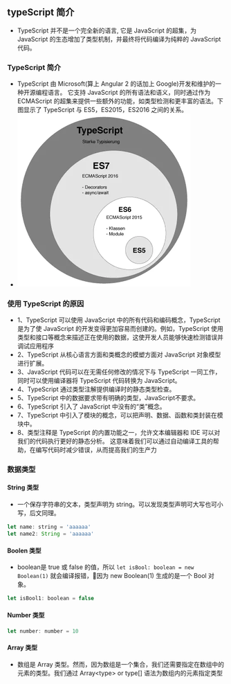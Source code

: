 ## typeScript 简介
+ TypeScript 并不是一个完全新的语言, 它是 JavaScript 的超集，为 JavaScript 的生态增加了类型机制，并最终将代码编译为纯粹的 JavaScript 代码。

### TypeScript 简介
+ TypeScript 由 Microsoft(算上 Angular 2 的话加上 Google)开发和维护的一种开源编程语言。 它支持 JavaScript 的所有语法和语义，同时通过作为 ECMAScript 的超集来提供一些额外的功能，如类型检测和更丰富的语法。下图显示了 TypeScript 与 ES5，ES2015，ES2016 之间的关系。
+ ![](./image/ts与ecma的关系.png)

### 使用 TypeScript 的原因
+ 1、TypeScript 可以使用 JavaScript 中的所有代码和编码概念，TypeScript 是为了使 JavaScript 的开发变得更加容易而创建的。例如，TypeScript 使用类型和接口等概念来描述正在使用的数据，这使开发人员能够快速检测错误并调试应用程序
+ 2、TypeScript 从核心语言方面和类概念的模塑方面对 JavaScript 对象模型进行扩展。
+ 3、JavaScript 代码可以在无需任何修改的情况下与 TypeScript 一同工作，同时可以使用编译器将 TypeScript 代码转换为 JavaScript。
+ 4、TypeScript 通过类型注解提供编译时的静态类型检查。
+ 5、TypeScript 中的数据要求带有明确的类型，JavaScript不要求。
+ 6、TypeScript 引入了 JavaScript 中没有的“类”概念。
+ 7、TypeScript 中引入了模块的概念，可以把声明、数据、函数和类封装在模块中。
+ 8、类型注释是 TypeScript 的内置功能之一，允许文本编辑器和 IDE 可以对我们的代码执行更好的静态分析。 这意味着我们可以通过自动编译工具的帮助，在编写代码时减少错误，从而提高我们的生产力

### 数据类型
#### String 类型
+ 一个保存字符串的文本，类型声明为 string。可以发现类型声明可大写也可小写，后文同理。
```js
let name: string = 'aaaaaa'
let name2: String = 'aaaaaa'
```
#### Boolen 类型
+ boolean是 true 或 false 的值，所以 `let isBool: boolean = new Boolean(1)` 就会编译报错，因为 new Boolean(1) 生成的是一个 Bool 对象。
```js
let isBool1: boolean = false
```
#### Number 类型
```js
let number: number = 10
```
#### Array 类型
+ 数组是 Array 类型。然而，因为数组是一个集合，我们还需要指定在数组中的元素的类型。我们通过 Array\<type\> or type[] 语法为数组内的元素指定类型



